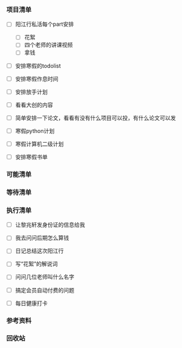 ### 项目清单

- [ ] 阳江行私活每个part安排
  - [ ] 花絮
  - [ ] 四个老师的讲课视频
  - [ ] 拿钱

- [ ] 安排寒假的todolist
- [ ] 安排寒假作息时间
- [ ] 安排放手计划
- [ ] 看看大创的内容
- [ ] 简单安排一下论文，看看有没有什么项目可以投，有什么论文可以发
- [ ] 寒假python计划
- [ ] 寒假计算机二级计划
- [ ] 安排寒假书单



### 可能清单

### 等待清单

### 执行清单

- [ ] 让黎兆轩发身份证的信息给我

- [ ] 我去问问后期怎么算钱

- [ ] 日记总结这次阳江行

- [ ] 写“花絮”的解说词

- [ ] 问问几位老师叫什么名字

- [ ] 搞定会员自动付费的问题

- [ ] 每日健康打卡

  

### 参考资料

### 回收站

